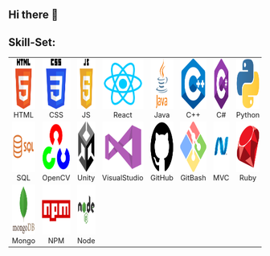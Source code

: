 ## Hi there 👋

## Skill-Set:
<table>
  <tr>
    <td align="center" width="120">
      <div>
      <img src="https://github.com/Anegm-exe/Anegm-exe/blob/main/HTML.png" width="100" height="100"/>
      HTML
      </div>
    </td>
    <td align="center" width="120">
      <div">
      <img src="https://github.com/Anegm-exe/Anegm-exe/blob/main/CSS.png" width="100" height="100"/>
      CSS
      </div>
    </td>
    <td align="center" width="120">
      <div>
      <img src="https://github.com/Anegm-exe/Anegm-exe/blob/main/JS.png" width="100" height="100"/>
      JS
      </div>
    </td>
    <td align="center" width="120">
      <div>
      <img src="https://github.com/Anegm-exe/Anegm-exe/blob/main/React.png" width="100" height="100"/>
      React
      </div>
    </td>
    <td align="center" width="120">
      <div>
      <img src="https://github.com/Anegm-exe/Anegm-exe/blob/main/JAVA.png" width="100" height="100"/>
      Java
      </div>
    </td>
    <td align="center" width="120">
      <div>
      <img src="https://github.com/Anegm-exe/Anegm-exe/blob/main/C%2B%2B.png" width="100" height="100"/>
      C++
      </div>
    </td>
    <td align="center" width="120">
      <div>
      <img src="https://github.com/Anegm-exe/Anegm-exe/blob/main/C%23.png" width="100" height="100"/>
      C#
      </div>
    </td>
    <td align="center" width="120">
      <div>
      <img src="https://github.com/Anegm-exe/Anegm-exe/blob/main/Python.png" width="100" height="100"/>
      Python
      </div>
    </td>
  </tr>
  <tr>
    <td align="center" width="120">
      <div>
      <img src="https://github.com/Anegm-exe/Anegm-exe/blob/main/SQL.png" width="100" height="100"/>
      SQL
      </div>
    </td>
    <td align="center" width="120">
      <div>
      <img src="https://github.com/Anegm-exe/Anegm-exe/blob/main/OpenCV.png" width="100" height="100"/>
      OpenCV
      </div>
    </td>
    <td align="center" width="120">
      <div>
      <img src="https://github.com/Anegm-exe/Anegm-exe/blob/main/Unity.png" width="100" height="100"/>
      Unity
      </div>
    </td>
    <td align="center" width="120">
      <div>
      <img src="https://github.com/Anegm-exe/Anegm-exe/blob/main/VisualStudio.png" width="100" height="100"/>
      VisualStudio
      </div>
    </td>
    <td align="center" width="120">
      <div>
      <img src="https://github.com/Anegm-exe/Anegm-exe/blob/main/GitHub.png" width="100" height="100"/>
      GitHub
      </div>
    </td>
    <td align="center" width="120">
      <div>
      <img src="https://github.com/Anegm-exe/Anegm-exe/blob/main/GitBash.png" width="100" height="100"/>
      GitBash
      </div>
    </td>
    <td align="center" width="120">
      <div>
      <img src="https://github.com/Anegm-exe/Anegm-exe/blob/main/DOTNETMVC.png" width="100" height="100"/>
      MVC
      </div>
    </td>
    <td align="center" width="120">
      <div>
      <img src="https://github.com/Anegm-exe/Anegm-exe/blob/main/Ruby.png" width="100" height="100"/>
      Ruby
      </div>
    </td>
  </tr>
  <tr>
    <td align="center" width="120">
      <div>
      <img src="https://github.com/Anegm-exe/Anegm-exe/blob/main/Mongo_DB.png" width="100" height="100"/>
      Mongo
      </div>
    </td>
    <td align="center" width="120">
      <div>
      <img src="https://github.com/Anegm-exe/Anegm-exe/blob/main/NPM.png" width="100" height="100"/>
      NPM
      </div>
    </td>
    <td align="center" width="120">
      <div>
      <img src="https://github.com/Anegm-exe/Anegm-exe/blob/main/Node_JS.png" width="100" height="100"/>
      Node
      </div>
    </td>
  </tr>
</table>


<!--
- 🔭 I’m currently working on ...
- 🌱 I’m currently learning ...
- 👯 I’m looking to collaborate on ...
- 🤔 I’m looking for help with ...
- 💬 Ask me about ...
- 📫 How to reach me: ...
- 😄 Pronouns: ...
- ⚡ Fun fact: ...
<td align="center">OpenCV<br><img src="https://github.com/Anegm-exe/Anegm-exe/blob/main/OpenCV.png" style="height: 100px; width: auto;" /></td>
-->
